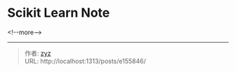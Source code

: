 # Scikit Learn Note


&lt;!--more--&gt;


---

> 作者: [zyz](https://github.com/YouZhiZheng)  
> URL: http://localhost:1313/posts/e155846/  

